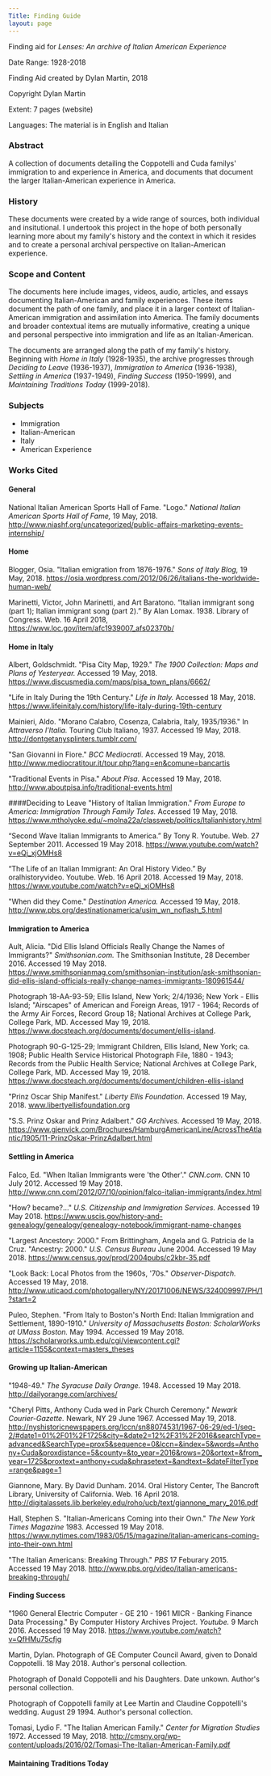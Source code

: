 ```yaml
---
Title: Finding Guide
layout: page
---
```


Finding aid for
*Lenses: An archive of Italian American Experience*

Date Range: 1928-2018

Finding Aid created by Dylan Martin, 2018

Copyright Dylan Martin

Extent: 7 pages (website)

Languages: The material is in English and Italian

### Abstract
A collection of documents detailing the Coppotelli and Cuda familys' immigration to and experience in America, and documents that document the larger Italian-American experience in America.

### History
These documents were created by a wide range of sources, both individual and insitutional.  I undertook this project in the hope of both personally learning more about my family's history and the context in which it resides and to create a personal archival perspective on Italian-American experience.

### Scope and Content
The documents here include images, videos, audio, articles, and essays documenting Italian-American and family experiences.  These items document the path of one family, and place it in a larger context of Italian-American immigration and assimilation into America.  The family documents and broader contextual items are mutually informative, creating a unique and personal perspective into immigration and life as an Italian-American.

The documents are arranged along the path of my family's history.  Beginning with *Home in Italy* (1928-1935), the archive progresses through *Deciding to Leave* (1936-1937), *Immigration to America* (1936-1938), *Settling in America* (1937-1949), *Finding Success* (1950-1999), and *Maintaining Traditions Today* (1999-2018).

### Subjects
* Immigration
* Italian-American
* Italy
* American Experience

### Works Cited

#### General
National Italian American Sports Hall of Fame. "Logo." *National Italian American Sports Hall of Fame,* 19 May, 2018. http://www.niashf.org/uncategorized/public-affairs-marketing-events-internship/

#### Home
Blogger, Osia. "Italian emigration from 1876-1976." *Sons of Italy Blog,* 19 May, 2018. https://osia.wordpress.com/2012/06/26/italians-the-worldwide-human-web/

Marinetti, Victor, John Marinetti, and Art Baratono. “Italian immigrant song (part 1); Italian immigrant song (part 2).”  By Alan Lomax. 1938. Library of Congress. Web. 16 April 2018, https://www.loc.gov/item/afc1939007_afs02370b/

#### Home in Italy
Albert, Goldschmidt. "Pisa City Map, 1929." *The 1900 Collection: Maps and Plans of Yesteryear.* Accessed 19 May, 2018. https://www.discusmedia.com/maps/pisa_town_plans/6662/

"Life in Italy During the 19th Century." *Life in Italy.*  Accessed 18 May, 2018.  https://www.lifeinitaly.com/history/life-italy-during-19th-century

Mainieri, Aldo. "Morano Calabro, Cosenza, Calabria, Italy, 1935/1936." In *Attraverso l'Italia.* Touring Club Italiano, 1937. Accessed 19 May, 2018. http://dontgetanysplinters.tumblr.com/

"San Giovanni in Fiore." *BCC Mediocrati.* Accessed 19 May, 2018. http://www.mediocratitour.it/tour.php?lang=en&comune=bancartis

"Traditional Events in Pisa." *About Pisa.* Accessed 19 May, 2018.  http://www.aboutpisa.info/traditional-events.html

####Deciding to Leave
"History of Italian Immigration." *From Europe to America: Immigration Through Family Tales.*  Accessed 19 May, 2018. https://www.mtholyoke.edu/~molna22a/classweb/politics/Italianhistory.html

“Second Wave Italian Immigrants to America.” By Tony R.  Youtube. Web. 27 September 2011.  Accessed 19 May 2018. https://www.youtube.com/watch?v=eQj_xjOMHs8

“The Life of an Italian Immigrant: An Oral History Video.” By oralhistoryvideo.  Youtube. Web. 16 April 2018. Accessed 19 May, 2018. https://www.youtube.com/watch?v=eQj_xjOMHs8

"When did they Come." *Destination America.* Accessed 19 May, 2018. http://www.pbs.org/destinationamerica/usim_wn_noflash_5.html

#### Immigration to America
Ault, Alicia. "Did Ellis Island Officials Really Change the Names of Immigrants?" *Smithsonian.com.* The Smithsonian Institute, 28 December 2016. Accessed 19 May 2018. https://www.smithsonianmag.com/smithsonian-institution/ask-smithsonian-did-ellis-island-officials-really-change-names-immigrants-180961544/

Photograph 18-AA-93-59; Ellis Island, New York; 2/4/1936; New York - Ellis Island; "Airscapes" of American and Foreign Areas, 1917 - 1964; Records of the Army Air Forces, Record Group 18; National Archives at College Park, College Park, MD.  Accessed May 19, 2018. https://www.docsteach.org/documents/document/ellis-island.

Photograph 90-G-125-29; Immigrant Children, Ellis Island, New York; ca. 1908; Public Health Service Historical Photograph File, 1880 - 1943; Records from the Public Health Service; National Archives at College Park, College Park, MD. Accessed May 19, 2018. https://www.docsteach.org/documents/document/children-ellis-island

"Prinz Oscar Ship Manifest." *Liberty Ellis Foundation.* Accessed 19 May, 2018. www.libertyellisfoundation.org

"S.S. Prinz Oskar and Prinz Adalbert." *GG Archives.* Accessed 19 May, 2018. https://www.gjenvick.com/Brochures/HamburgAmericanLine/AcrossTheAtlantic/1905/11-PrinzOskar-PrinzAdalbert.html

#### Settling in America
Falco, Ed. "When Italian Immigrants were 'the Other'." *CNN.com.* CNN 10 July 2012. Accessed 19 May 2018. http://www.cnn.com/2012/07/10/opinion/falco-italian-immigrants/index.html

"How? became?..." *U.S. Citizenship and Immigration Services.* Accessed 19 May 2018. https://www.uscis.gov/history-and-genealogy/genealogy/genealogy-notebook/immigrant-name-changes

"Largest Ancestory: 2000." From Brittingham, Angela and G. Patricia de la Cruz. "Ancestry: 2000." *U.S. Census Bureau* June 2004.  Accessed 19 May 2018. https://www.census.gov/prod/2004pubs/c2kbr-35.pdf

"Look Back: Local Photos from the 1960s, '70s." *Observer-Dispatch.*  Accessed 19 May, 2018. http://www.uticaod.com/photogallery/NY/20171006/NEWS/324009997/PH/1?start=2

Puleo, Stephen. "From Italy to Boston's North End: Italian Immigration and Settlement, 1890-1910." *University of Massachusetts Boston: ScholarWorks at UMass Boston.* May 1994.  Accessed 19 May 2018.  https://scholarworks.umb.edu/cgi/viewcontent.cgi?article=1155&context=masters_theses

#### Growing up Italian-American
"1948-49." *The Syracuse Daily Orange.* 1948.  Accessed 19 May 2018. http://dailyorange.com/archives/

"Cheryl Pitts, Anthony Cuda wed in Park Church Ceremony." *Newark Courier-Gazette.* Newark, NY 29 June 1967. Accessed May 19, 2018.  http://nyshistoricnewspapers.org/lccn/sn88074531/1967-06-29/ed-1/seq-2/#date1=01%2F01%2F1725&city=&date2=12%2F31%2F2016&searchType=advanced&SearchType=prox5&sequence=0&lccn=&index=5&words=Anthony+Cuda&proxdistance=5&county=&to_year=2016&rows=20&ortext=&from_year=1725&proxtext=anthony+cuda&phrasetext=&andtext=&dateFilterType=range&page=1

Giannone, Mary. By David Dunham. 2014. Oral History Center, The Bancroft Library, University of California. Web. 16 April 2018. http://digitalassets.lib.berkeley.edu/roho/ucb/text/giannone_mary_2016.pdf

Hall, Stephen S. "Italian-Americans Coming into their Own." *The New York Times Magazine* 1983.  Accessed 19 May 2018. https://www.nytimes.com/1983/05/15/magazine/italian-americans-coming-into-their-own.html

"The Italian Americans: Breaking Through." *PBS* 17 Feburary 2015.  Accessed 19 May 2018. http://www.pbs.org/video/italian-americans-breaking-through/

#### Finding Success
"1960 General Electric Computer - GE 210 - 1961 MICR - Banking Finance Data Processing." By Computer History Archives Project. *Youtube.* 9 March 2016. Accessed 19 May 2018. https://www.youtube.com/watch?v=QfHMu75cfjg

Martin, Dylan. Photograph of GE Computer Council Award, given to Donald Coppotelli. 18 May 2018. Author's personal collection.

Photograph of Donald Coppotelli and his Daughters.  Date unkown. Author's personal collection.

Photograph of Coppotelli family at Lee Martin and Claudine Coppotelli's wedding.  August 29 1994.  Author's personal collection.

Tomasi, Lydio F. "The Italian American Family." *Center for Migration Studies* 1972.  Accessed 19 May, 2018. http://cmsny.org/wp-content/uploads/2016/02/Tomasi-The-Italian-American-Family.pdf

#### Maintaining Traditions Today
